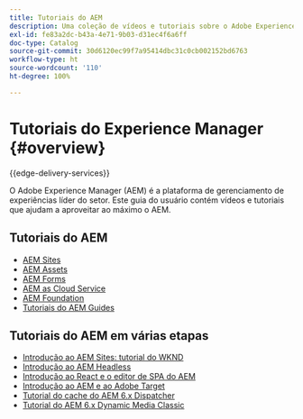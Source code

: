 ```yaml
---
title: Tutoriais do AEM
description: Uma coleção de vídeos e tutoriais sobre o Adobe Experience Manager.
exl-id: fe83a2dc-b43a-4e71-9b03-d31ec4f6a6ff
doc-type: Catalog
source-git-commit: 30d6120ec99f7a95414dbc31c0cb002152bd6763
workflow-type: ht
source-wordcount: '110'
ht-degree: 100%

---
```


# Tutoriais do Experience Manager {#overview}

{{edge-delivery-services}}

O Adobe Experience Manager (AEM) é a plataforma de gerenciamento de experiências líder do setor. Este guia do usuário contém vídeos e tutoriais que ajudam a aproveitar ao máximo o AEM.

## Tutoriais do AEM

+ [AEM Sites](https://experienceleague.adobe.com/pt-br/docs/experience-manager-learn/sites/overview)
+ [AEM Assets](https://experienceleague.adobe.com/pt-br/docs/experience-manager-learn/assets/overview)
+ [AEM Forms](https://experienceleague.adobe.com/pt-br/docs/experience-manager-learn/forms/overview)
+ [AEM as Cloud Service](https://experienceleague.adobe.com/pt-br/docs/experience-manager-learn/cloud-service/overview)
+ [AEM Foundation](https://experienceleague.adobe.com/docs/experience-manager-learn/foundation/overview.html)
+ [Tutoriais do AEM Guides](https://experienceleague.adobe.com/pt-br/docs/experience-manager-guides/using/overview)

## Tutoriais do AEM em várias etapas

+ [Introdução ao AEM Sites: tutorial do WKND](https://experienceleague.adobe.com/docs/experience-manager-learn/getting-started-wknd-tutorial-develop/overview.html?lang=pt-BR)
+ [Introdução ao AEM Headless](https://experienceleague.adobe.com/pt-br/docs/experience-manager-learn/getting-started-with-aem-headless/overview)
+ [Introdução ao React e o editor de SPA do AEM](https://experienceleague.adobe.com/pt-br/docs/experience-manager-learn/getting-started-with-aem-headless/spa-editor/react/overview)
+ [Introdução ao AEM e ao Adobe Target](https://experienceleague.adobe.com/pt-br/docs/experience-manager-learn/aem-target-tutorial/overview)
+ [Tutorial do cache do AEM 6.x Dispatcher](https://experienceleague.adobe.com/pt-br/docs/experience-manager-learn/dispatcher-tutorial/overview)
+ [Tutorial do AEM 6.x Dynamic Media Classic](https://experienceleague.adobe.com/pt-br/docs/experience-manager-learn/dynamic-media-classic-tutorial/overview)
